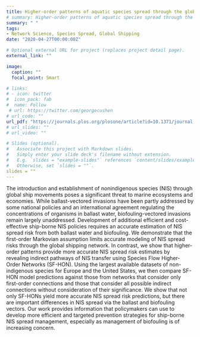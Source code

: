 ```yaml
---
title: Higher-order patterns of aquatic species spread through the global shipping network
# summary: Higher-order patterns of aquatic species spread through the global shipping network
summary: " "
tags:
- Network Science, Species Spread, Global Shipping
date: "2020-04-27T00:00:00Z"

# Optional external URL for project (replaces project detail page).
external_link: ""

image:
  caption: ""
  focal_point: Smart

# links:
# - icon: twitter
#  icon_pack: fab
#  name: Follow
 # url: https://twitter.com/georgecushen
# url_code: ""
url_pdf: "https://journals.plos.org/plosone/article?id=10.1371/journal.pone.0220353"
# url_slides: ""
# url_video: ""

# Slides (optional).
#   Associate this project with Markdown slides.
#   Simply enter your slide deck's filename without extension.
#   E.g. `slides = "example-slides"` references `content/slides/example-slides.md`.
#   Otherwise, set `slides = ""`.
slides = ""
---
```


The introduction and establishment of nonindigenous species (NIS) through global ship movements poses a significant threat to marine ecosystems and economies. While ballast-vectored invasions have been partly addressed by some national policies and an international agreement regulating the concentrations of organisms in ballast water, biofouling-vectored invasions remain largely unaddressed. Development of additional efficient and cost-effective ship-borne NIS policies requires an accurate estimation of NIS spread risk from both ballast water and biofouling. We demonstrate that the first-order Markovian assumption limits accurate modeling of NIS spread risks through the global shipping network. In contrast, we show that higher-order patterns provide more accurate NIS spread risk estimates by revealing indirect pathways of NIS transfer using Species Flow Higher-Order Networks (SF-HON).
Using the largest available datasets of non-indigenous species for Europe and the United States, we then compare SF-HON model predictions against those from networks that consider only first-order connections and those that consider all possible indirect connections without consideration of their significance. We show that not only SF-HONs yield more accurate NIS spread risk predictions, but there are important differences in NIS spread via the ballast and biofouling vectors. Our work provides information that policymakers can use to develop more efficient and targeted prevention strategies for ship-borne NIS spread management, especially as management of biofouling is of increasing concern.